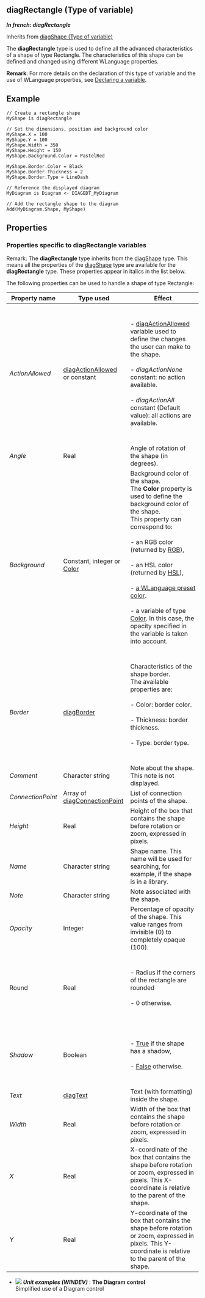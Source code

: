 
## diagRectangle (Type of variable)

***In french: diagRectangle***
Inherits from [diagShape (Type of variable)](../WDLang1/1410088082.md)
			
				



<a name="XUse"></a>
<a name="Use"></a>
<a name="description"></a>
The **diagRectangle** type is used to define all the advanced characteristics of a shape of type Rectangle. The characteristics of this shape can be defined and changed using different WLanguage properties. 

**Remark**: For more details on the declaration of this type of variable and the use of WLanguage properties, see [Declaring a variable](../Motscles/1514032.md).
<a name="Example1"></a>
<a name="sample_code"></a>

## Example


```wl
// Create a rectangle shape
MyShape is diagRectangle

// Set the dimensions, position and background color
MyShape.X = 100
MyShape.Y = 100
MyShape.Width = 350
MyShape.Height = 150
MyShape.Background.Color = PastelRed

MyShape.Border.Color = Black
MyShape.Border.Thickness = 2
MyShape.Border.Type = LineDash

// Reference the displayed diagram
MyDiagram is Diagram <- DIAGEDT_MyDiagram

// Add the rectangle shape to the diagram
Add(MyDiagram.Shape, MyShape)
```

<a name="PROPS"></a>

## Properties


### Properties specific to **diagRectangle** variables
<a name="properties_specific_docparampagetitleshort_variables_ELTPARAGRAPHE000025"></a>

Remark: The **diagRectangle** type inherits from the [diagShape](../WDLang1/1410088082.md) type. This means all the properties of the [diagShape](../WDLang1/1410088082.md) type are available for the **diagRectangle** type. These properties appear in italics in the list below.

The following properties can be used to handle a shape of type Rectangle:

| Property name | Type used | Effect |
| --- | --- | --- |
| *ActionAllowed* | [diagActionAllowed](../WDLang1/1410088840.md) or constant | <br><br>- [diagActionAllowed](../WDLang1/1410088840.md) variable used to define the changes the user can make to the shape.<br><br>- *diagActionNone* constant: no action available. <br><br>- *diagActionAll* constant (Default value): all actions are available. <br><br><br> |
| *Angle* | Real | Angle of rotation of the shape (in degrees). |
| *Background* | Constant, integer or [Color](../WDLang1/1000019661.md) | Background color of the shape. <br>The **Color** property is used to define the background color of the shape. <br>This property can correspond to: <br><br>- an RGB color (returned by [RGB](../WDLang1/3029012.md)),<br><br>- an HSL color (returned by [HSL](../WDLang1/3029057.md)),<br><br>- [a WLanguage preset color](../WDLang5/3010002.md).<br><br>- a variable of type [Color](../WDLang1/1000019661.md). In this case, the opacity specified in the variable is taken into account.<br><br><br> |
| *Border* | [diagBorder](../WDLang1/1410088179.md) | Characteristics of the shape border. <br>The available properties are: <br><br>- Color: border color. <br><br>- Thickness: border thickness. <br><br>- Type: border type.<br><br><br> |
| *Comment* | Character string | Note about the shape. This note is not displayed. |
| *ConnectionPoint* | Array of [diagConnectionPoint](../WDLang1/1410088457.md) | List of connection points of the shape. |
| *Height* | Real | Height of the box that contains the shape before rotation or zoom, expressed in pixels. |
| *Name* | Character string | Shape name. This name will be used for searching, for example, if the shape is in a library. |
| *Note* | Character string | Note associated with the shape. |
| *Opacity* | Integer | Percentage of opacity of the shape. This value ranges from invisible (0) to completely opaque (100). |
| Round | Real | <br><br>- Radius if the corners of the rectangle are rounded<br><br>- 0 otherwise. <br><br><br> |
| *Shadow* | Boolean | <br><br>- <u><u><u>True</u></u></u> if the shape has a shadow, <br><br>- <u><u><u>False</u></u></u> otherwise. <br><br><br> |
| *Text* | [diagText](../WDLang1/1410088393.md) | Text (with formatting) inside the shape. |
| *Width* | Real | Width of the box that contains the shape before rotation or zoom, expressed in pixels. |
| *X* | Real | X-coordinate of the box that contains the shape before rotation or zoom, expressed in pixels. This X-coordinate is relative to the parent of the shape. |
| *Y* | Real | Y-coordinate of the box that contains the shape before rotation or zoom, expressed in pixels. This Y-coordinate is relative to the parent of the shape. |



- ![](https://doc.pcsoft.fr/en-US/images/image.awp?langid=3&name=TheDiagramcontrol.gif) ***Unit examples (WINDEV)*** : **The Diagram control** <br>Simplified use of a Diagram control


